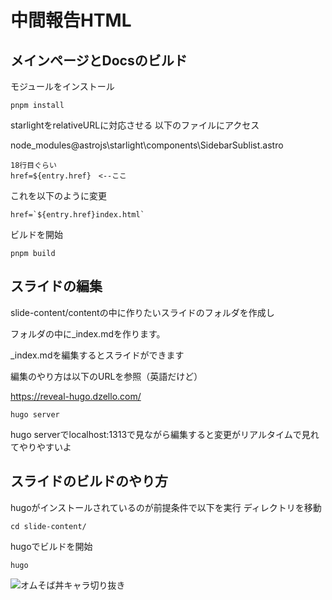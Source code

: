 # 中間報告HTML

## メインページとDocsのビルド
モジュールをインストール
```
pnpm install
```
starlightをrelativeURLに対応させる
以下のファイルにアクセス

node_modules\@astrojs\starlight\components\SidebarSublist.astro
```
18行目ぐらい
href=${entry.href}　<--ここ
```
これを以下のように変更
```
href=`${entry.href}index.html`
```
ビルドを開始
```
pnpm build
```

## スライドの編集
slide-content/contentの中に作りたいスライドのフォルダを作成し

フォルダの中に_index.mdを作ります。

_index.mdを編集するとスライドができます

編集のやり方は以下のURLを参照（英語だけど）

https://reveal-hugo.dzello.com/

```
hugo server
```

hugo serverでlocalhost:1313で見ながら編集すると変更がリアルタイムで見れてやりやすいよ

## スライドのビルドのやり方
hugoがインストールされているのが前提条件で以下を実行
ディレクトリを移動
```
cd slide-content/
```
hugoでビルドを開始
```
hugo
```


![オムそば丼キャラ切り抜き](https://github.com/omusobadon/chukan-html/assets/109458504/e259ac1d-4b0f-4a64-9d26-fe1f37ef287c)


